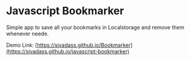 # Javascript Bookmarker
Simple app to save all your bookmarks in Localstorage and remove them whenever neede.

Demo Link: [https://sivadass.github.io/Bookmarker](https://sivadass.github.io/javascript-bookmarker)
